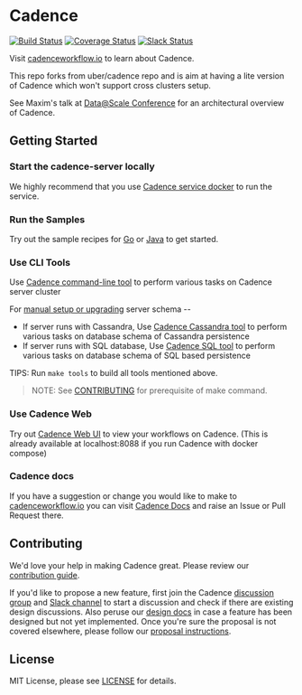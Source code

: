 # Cadence
[![Build Status](https://badge.buildkite.com/159887afd42000f11126f85237317d4090de97b26c287ebc40.svg?theme=github&branch=master)](https://buildkite.com/uberopensource/cadence-server)
[![Coverage Status](https://coveralls.io/repos/github/uber/cadence/badge.svg)](https://coveralls.io/github/uber/cadence)
[![Slack Status](https://img.shields.io/badge/slack-join_chat-white.svg?logo=slack&style=social)](http://t.uber.com/cadence-slack)

Visit [cadenceworkflow.io](https://cadenceworkflow.io) to learn about Cadence.

This repo forks from uber/cadence repo and is aim at having a lite version of Cadence which won't support cross clusters setup.

See Maxim's talk at [Data@Scale Conference](https://atscaleconference.com/videos/cadence-microservice-architecture-beyond-requestreply) for an architectural overview of Cadence.

## Getting Started

### Start the cadence-server locally

We highly recommend that you use [Cadence service docker](docker/README.md) to run the service.

### Run the Samples

Try out the sample recipes for [Go](https://github.com/uber-common/cadence-samples) or [Java](https://github.com/uber/cadence-java-samples) to get started.

### Use CLI Tools
Use [Cadence command-line tool](tools/cli/README.md) to perform various tasks on Cadence server cluster

For [manual setup or upgrading](docs/persistence.md) server schema --

* If server runs with Cassandra, Use [Cadence Cassandra tool](tools/cassandra/README.md) to perform various tasks on database schema of Cassandra persistence
* If server runs with SQL database, Use [Cadence SQL tool](tools/sql/README.md) to perform various tasks on database schema of SQL based persistence

TIPS: Run `make tools` to build all tools mentioned above. 
> NOTE: See [CONTRIBUTING](docs/setup/CONTRIBUTING.md) for prerequisite of make command. 

### Use Cadence Web

Try out [Cadence Web UI](https://github.com/uber/cadence-web) to view your workflows on Cadence.
(This is already available at localhost:8088 if you run Cadence with docker compose)

### Cadence docs

If you have a suggestion or change you would like to make to [cadenceworkflow.io](https://cadenceworkflow.io) you can visit [Cadence Docs](https://github.com/uber/cadence-docs) and raise an Issue or Pull Request there.

## Contributing

We'd love your help in making Cadence great. Please review our [contribution guide](docs/setup/CONTRIBUTING.md).

If you'd like to propose a new feature, first join the Cadence [discussion group](https://groups.google.com/d/forum/cadence-discussion) and [Slack channel](https://join.slack.com/t/uber-cadence/shared_invite/enQtNDczNTgxMjYxNDEzLTQyYjcxZDM2YTIxMTZkMzQ0NjgxYmI3OWY5ODhiOTliM2I5MzA4NTM4MjU4YzgzZDkwNGEzOTUzNTBlNDk3Yjc) to start a discussion and check if there are existing design discussions. Also peruse our [design docs](docs/design/index.md) in case a feature has been designed but not yet implemented. Once you're sure the proposal is not covered elsewhere, please follow our [proposal instructions](PROPOSALS.md).

## License

MIT License, please see [LICENSE](https://github.com/uber/cadence/blob/master/LICENSE) for details.
